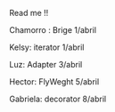 Read me !!


Chamorro : Brige 1/abril

Kelsy: iterator  1/abril

Luz: Adapter    3/abril

Hector: FlyWeght 5/abril

Gabriela:  decorator 8/abril

